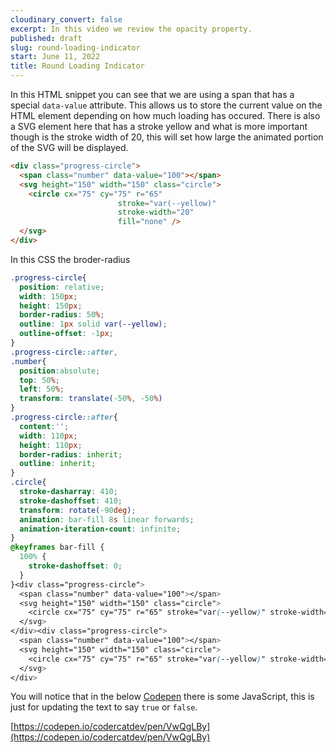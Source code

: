 ```yaml
---
cloudinary_convert: false
excerpt: In this video we review the opacity property.
published: draft
slug: round-loading-indicator
start: June 11, 2022
title: Round Loading Indicator
---
```


In this HTML snippet you can see that we are using a span that has a special `data-value` attribute. This allows us to store the current value on the HTML element depending on how much loading has occured. There is also a SVG element here that has a stroke yellow and what is more important though is the stroke width of 20, this will set how large the animated portion of the SVG will be displayed.

```html
<div class="progress-circle">
  <span class="number" data-value="100"></span>
  <svg height="150" width="150" class="circle">
    <circle cx="75" cy="75" r="65" 
						stroke="var(--yellow)" 
						stroke-width="20" 
						fill="none" />
  </svg>
</div>
```

In this CSS the broder-radius

```css
.progress-circle{
  position: relative;
  width: 150px;
  height: 150px;
  border-radius: 50%;
  outline: 1px solid var(--yellow);
  outline-offset: -1px;
}
.progress-circle::after,
.number{
  position:absolute;
  top: 50%;
  left: 50%;
  transform: translate(-50%, -50%)
}
.progress-circle::after{
  content:'';
  width: 110px;
  height: 110px;
  border-radius: inherit;
  outline: inherit;
}
.circle{
  stroke-dasharray: 410;
  stroke-dashoffset: 410;
  transform: rotate(-90deg);
  animation: bar-fill 8s linear forwards;
  animation-iteration-count: infinite;
}
@keyframes bar-fill {
  100% {
    stroke-dashoffset: 0;
  }
}<div class="progress-circle">
  <span class="number" data-value="100"></span>
  <svg height="150" width="150" class="circle">
    <circle cx="75" cy="75" r="65" stroke="var(--yellow)" stroke-width="20" fill="none" />
  </svg>
</div><div class="progress-circle">
  <span class="number" data-value="100"></span>
  <svg height="150" width="150" class="circle">
    <circle cx="75" cy="75" r="65" stroke="var(--yellow)" stroke-width="20" fill="none" />
  </svg>
</div>
```

You will notice that in the below [Codepen](https://codepen.io/codercatdev/pen/vYdpGNW) there is some JavaScript, this is just for updating the text to say `true` or `false`. 

[https://codepen.io/codercatdev/pen/VwQgLBy](https://codepen.io/codercatdev/pen/VwQgLBy)